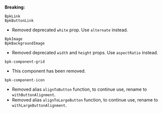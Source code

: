 **Breaking:**

`BpkLink`<br />
`BpkButtonLink`
  - Removed deprecated `white` prop. Use `alternate` instead.
 
`BpkImage`<br />
`BpkBackgroundImage`
  - Removed deprecated `width` and `height` props. Use `aspectRatio` instead.

`bpk-component-grid`
  - This component has been removed.

`bpk-component-icon`
  - Removed alias `alignToButton` function, to continue use, rename to `withButtonAlignment`.
  - Removed alias `alignToLargeButton` function, to continue use, rename to `withLargeButtonAlignment`.